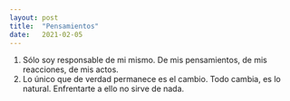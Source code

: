 ```yaml
---
layout: post
title:  "Pensamientos"
date:   2021-02-05
---
```


1. Sólo soy responsable de mi mismo. De mis pensamientos, de mis reacciones, de mis actos.
2. Lo único que de verdad permanece es el cambio. Todo cambia, es lo natural. Enfrentarte a ello no sirve de nada.